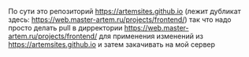 По сути это репозиторий https://artemsites.github.io 
  (лежит дубликат здесь: https://web.master-artem.ru/projects/frontend/)
  так что надо просто делать pull в дирректории https://web.master-artem.ru/projects/frontend/
  для применения изменений из https://artemsites.github.io 
  и затем закачивать на мой сервер

